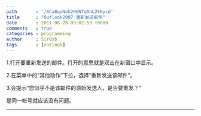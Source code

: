 ```yaml
---
path       : '/XCa8qdNoh2N6NTqAhL2kKycd'
title      : "Outlook2007 重新发送邮件"
date       : 2011-06-28 09:02:53 +0800
comments   : true
categories : programming
author     : Sir0xb
tags       : [outlook]
---
```


1.打开要重新发送的邮件。打开的意思就是双击在新窗口中显示。

2.在菜单中的“其他动作”下拉，选择“重新发送该邮件”。

3.会提示“您似乎不是该邮件的原始发送人，是否要重发？”

是同一帐号就应该没有问题。

***

